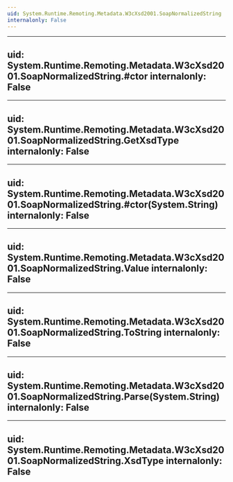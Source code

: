 ```yaml
---
uid: System.Runtime.Remoting.Metadata.W3cXsd2001.SoapNormalizedString
internalonly: False
---
```


---
uid: System.Runtime.Remoting.Metadata.W3cXsd2001.SoapNormalizedString.#ctor
internalonly: False
---

---
uid: System.Runtime.Remoting.Metadata.W3cXsd2001.SoapNormalizedString.GetXsdType
internalonly: False
---

---
uid: System.Runtime.Remoting.Metadata.W3cXsd2001.SoapNormalizedString.#ctor(System.String)
internalonly: False
---

---
uid: System.Runtime.Remoting.Metadata.W3cXsd2001.SoapNormalizedString.Value
internalonly: False
---

---
uid: System.Runtime.Remoting.Metadata.W3cXsd2001.SoapNormalizedString.ToString
internalonly: False
---

---
uid: System.Runtime.Remoting.Metadata.W3cXsd2001.SoapNormalizedString.Parse(System.String)
internalonly: False
---

---
uid: System.Runtime.Remoting.Metadata.W3cXsd2001.SoapNormalizedString.XsdType
internalonly: False
---
